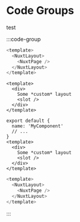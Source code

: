 <script setup>
  import { VPCodeGroup } from "vitepress/theme";
</script>

# Code Groups

test

:::code-group

```js [app.vue]
<template>
  <NuxtLayout>
    <NuxtPage />
  </NuxtLayout>
</template>
```

```js{3,4}  [layouts/custom.vue]
<template>
  <div>
    Some *custom* layout
    <slot />
  </div>
</template>
```

```js{1-3,5} [layouts/default.vue]
export default {
  name: 'MyComponent'
  // ...
}
<template>
  <div>
    Some *custom* layout
    <slot />
  </div>
</template>
```

```js
<template>
  <NuxtLayout>
    <NuxtPage />
  </NuxtLayout>
</template>
```

:::


